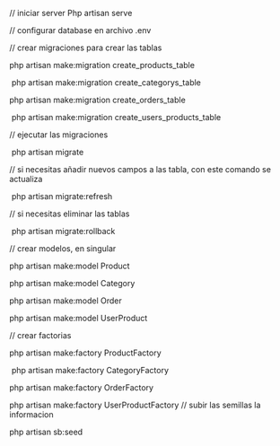 // iniciar server
Php artisan serve

//
configurar database en archivo .env

// crear migraciones para crear las tablas

php artisan make:migration create_products_table

 php artisan make:migration create_categorys_table

php artisan make:migration create_orders_table

 php artisan make:migration create_users_products_table

// ejecutar las migraciones

 php artisan migrate

// si necesitas añadir nuevos campos a las tabla, con este comando se actualiza

 php artisan migrate:refresh

// si necesitas eliminar las tablas

 php artisan migrate:rollback

// crear modelos, en singular

php artisan make:model Product

php artisan make:model Category

php artisan make:model Order

php artisan make:model UserProduct


// crear factorias

php artisan make:factory ProductFactory

 php artisan make:factory CategoryFactory

php artisan make:factory OrderFactory

php artisan make:factory UserProductFactory
// subir las semillas la informacion

php artisan sb:seed